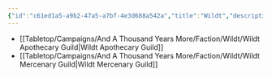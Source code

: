 ```yaml
---
{"id":"c61ed1a5-a9b2-47a5-a7bf-4e3d688a542a","title":"Wildt","description":"Faction - Wildt","publish":true,"date_created":"Tuesday, April 2nd 2024, 6:04:10 pm","date_modified":"Friday, April 26th 2024, 11:23:02 pm","editing_lock":true,"live_preview":true,"cssclasses":["mado-heading","index-page","hide-date"],"path":"Tabletop/Campaigns/And A Thousand Years More/Faction/Wildt/index.md","permalink":"/tabletop/campaigns/and-a-thousand-years-more/faction/wildt/index/","PassFrontmatter":true}
---
```



- [[Tabletop/Campaigns/And A Thousand Years More/Faction/Wildt/Wildt Apothecary Guild\|Wildt Apothecary Guild]]
- [[Tabletop/Campaigns/And A Thousand Years More/Faction/Wildt/Wildt Mercenary Guild\|Wildt Mercenary Guild]]

